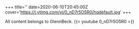 +++
title=''
date=2020-06-10T20:45:00Z
cover='https://i.ytimg.com/vi/0_nD7r5O5R0/hqdefault.jpg'
+++

All content belongs to GlennBeck.
{{< youtube 0_nD7r5O5R0 >}}
